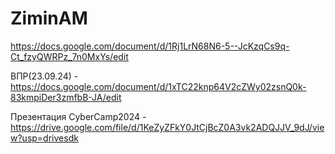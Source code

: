 # ZiminAM
https://docs.google.com/document/d/1Rj1LrN68N6-5--JcKzqCs9q-Ct_fzyQWRPz_7n0MxYs/edit

ВПР(23.09.24) - https://docs.google.com/document/d/1xTC22knp64V2cZWy02zsnQ0k-83kmpiDer3zmfbB-JA/edit


Презентация CyberCamp2024 -
https://drive.google.com/file/d/1KeZyZFkY0JtCjBcZ0A3vk2ADQJJV_9dJ/view?usp=drivesdk
